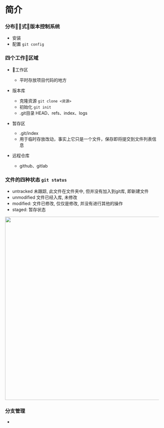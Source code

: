 # 简介
### 分布式版本控制系统
  - 安装
  - 配置 `git config`

### 四个工作区域
+ 工作区
  - 平时存放项目代码的地方

+ 版本库
  - 克隆资源 `git clone <资源>` 
  - 初始化 `git init` 
  - .git目录 HEAD、refs、index、logs

+ 暂存区
  - .git/index
  - 用于临时存放改动，事实上它只是一个文件，保存即将提交到文件列表信息

+ 远程仓库
  - github、gitlab

### 文件的四种状态 `git status`
  + untracked 未跟踪, 此文件在文件夹中, 但并没有加入到git库, 即新建文件
  + unmodified 文件已经入库, 未修改
  + modified: 文件已修改, 仅仅是修改, 并没有进行其他的操作
  + staged: 暂存状态
  <img src="images/status.png" width="600"/>

### 分支管理
  + 